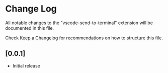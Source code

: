 # Change Log

All notable changes to the "vscode-send-to-terminal" extension will be documented in this file.

Check [Keep a Changelog](http://keepachangelog.com/) for recommendations on how to structure this file.

## [0.0.1]

- Initial release

